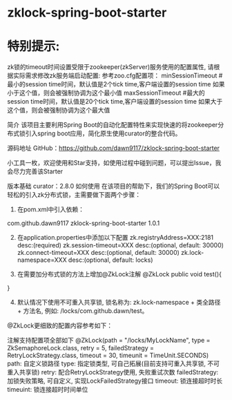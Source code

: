# zklock-spring-boot-starter

# 特别提示: 
zk锁的timeout时间设置受限于zookeeper(zkServer)服务使用的配置属性, 请根据实际需求修改zk服务端启动配置:
参考zoo.cfg配置项：
minSessionTimeout #最小的session time时间，默认值是2个tick time,客户端设置的session time 如果小于这个值，则会被强制协调为这个最小值
maxSessionTimeout #最大的session time时间，默认值是20个tick time,客户端设置的session time 如果大于这个值，则会被强制协调为这个最大值

简介
该项目主要利用Spring Boot的自动化配置特性来实现快速的将zookeeper分布式锁引入spring boot应用，简化原生使用curator的整合代码。

源码地址
GitHub：https://github.com/dawn9117/zklock-spring-boot-starter

小工具一枚，欢迎使用和Star支持，如使用过程中碰到问题，可以提出Issue，我会尽力完善该Starter

版本基础
curator：2.8.0
如何使用
在该项目的帮助下，我们的Spring Boot可以轻松的引入zk分布式锁，主需要做下面两个步骤：

1. 在pom.xml中引入依赖：
<dependency>
  <groupId>com.github.dawn9117</groupId>
  <artifactId>zklock-spring-boot-starter</artifactId>
  <version>1.0.1</version>
</dependency>

2. 在application.properties中添加以下配置
zk.registryAddress=XXX:2181 desc:(required)
zk.session-timeout=XXX  desc:(optional, default: 30000)
zk.connect-timeout=XXX  desc:(optional, default: 30000)
zk.lock-namespace=XXX   desc:(optional, default: locks)

3. 在需要加分布式锁的方法上增加@ZkLock注解
@ZkLock
public void test(){

}

4. 默认情况下使用不可重入共享锁, 锁名称为: zk.lock-namespace + 类全路径 + 方法名, 例如: /locks/com.github.dawn/test。

@ZkLock更细致的配置内容参考如下：

注解支持配置项全部如下
@ZkLock(path = "/locks/MyLockName", type = ZkSemaphoreLock.class, retry = 5, failedStrategy = RetryLockStrategy.class, timeout = 30, timeunit = TimeUnit.SECONDS)
path: 自定义锁路径
type: 指定锁类型, 可自己拓展(目前支持可重入共享锁, 不可重入共享锁)
retry: 配合RetryLockStrategy使用, 失败重试次数
failedStrategy: 加锁失败策略, 可自定义, 实现LockFailedStrategy接口
timeout: 锁连接超时时长
timeuint: 锁连接超时时间单位